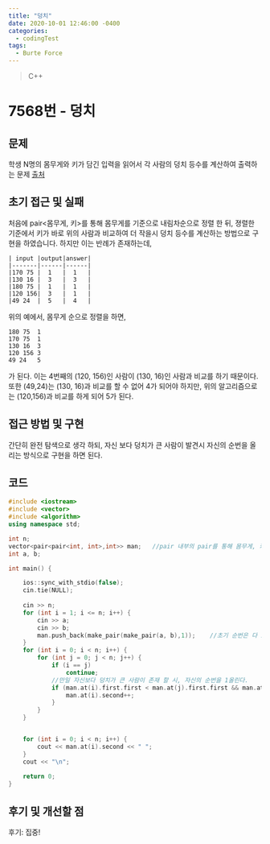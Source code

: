 ```yaml
---
title: "덩치"
date: 2020-10-01 12:46:00 -0400
categories: 
  - codingTest
tags:
  - Burte Force
---
```


> C++

7568번 - 덩치
=============
 
## 문제
학생 N명의 몸무게와 키가 담긴 입력을 읽어서 각 사람의 덩치 등수를 계산하여 출력하는 문제
[출처](https://www.acmicpc.net/problem/7568)

## 초기 접근 및 실패
처음에 pair<몸무게, 키>를 통해 몸무게를 기준으로 내림차순으로 정렬 한 뒤, 
졍렬한 기준에서 키가 바로 위의 사람과 비교하여 더 작을시 덩치 등수를 계산하는 방법으로 구현을 하였습니다.
하지만 이는 반례가 존재하는데, 

```
| input |output|answer|
|-------|------|------|
|170 75	|  1   |  1   |
|130 16	|  3   |  3   |
|180 75	|  1   |  1   |
|120 156|  3   |  1   |
|49 24  |  5   |  4   | 
```

위의 예에서, 몸무게 순으로 정렬을 하면, 
```
180 75	1
170 75	1
130 16	3
120 156	3
49 24	5
```
가 된다. 이는 4번째의 (120, 156)인 사람이 (130, 16)인 사람과 비교를 하기 때문이다.
또한 (49,24)는 (130, 16)과 비교를 할 수 없어 4가 되어야 하지만, 위의 알고리즘으로는 (120,156)과 비교를 하게 되어 5가 된다.

## 접근 방법 및 구현

간단히 완전 탐색으로 생각 하되, 자신 보다 덩치가 큰 사람이 발견시 자신의 순번을 올리는 방식으로 구현을 하면 된다.

## 코드 
```c++
#include <iostream>
#include <vector>
#include <algorithm>
using namespace std;

int n;
vector<pair<pair<int, int>,int>> man;	//pair 내부의 pair를 통해 몸무게, 키, 순번을 저장할 vector를 선언한다.
int a, b;

int main() {

	ios::sync_with_stdio(false);
	cin.tie(NULL);
	
	cin >> n;
	for (int i = 1; i <= n; i++) {
		cin >> a;
		cin >> b;
		man.push_back(make_pair(make_pair(a, b),1));	//초기 순번은 다 1이다.
	}
	for (int i = 0; i < n; i++) {
		for (int j = 0; j < n; j++) {
			if (i == j)
				continue;
			//만일 자신보다 덩치가 큰 사람이 존재 할 시, 자신의 순번을 1올린다.
			if (man.at(i).first.first < man.at(j).first.first && man.at(i).first.second < man.at(j).first.second) {
				man.at(i).second++;
			}
		}
	}


	for (int i = 0; i < n; i++) {
		cout << man.at(i).second << " ";
	}
	cout << "\n";
	
	return 0;
}
```

## 후기 및 개선할 점

후기:
집중!